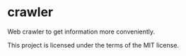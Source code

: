 # crawler
Web crawler to get information more conveniently.


This project is licensed under the terms of the MIT license.
